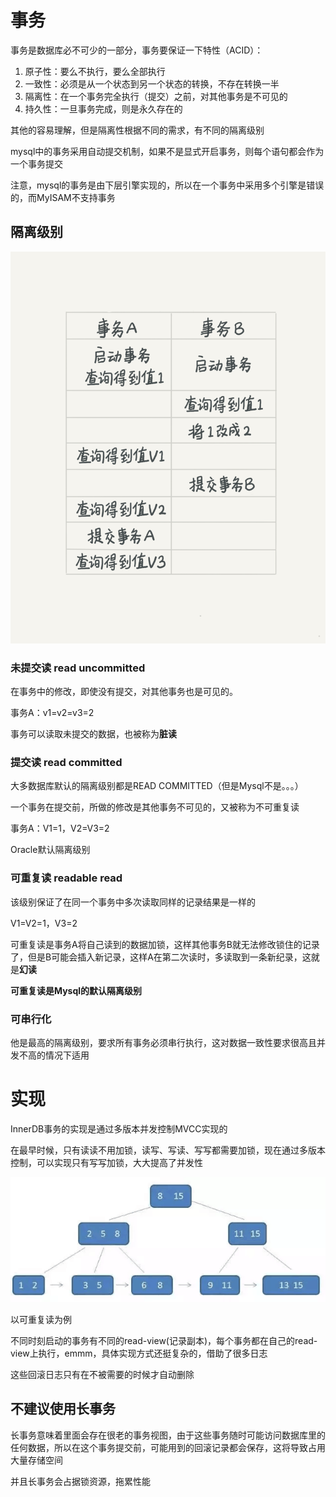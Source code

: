 # 事务
事务是数据库必不可少的一部分，事务要保证一下特性（ACID）：

1. 原子性：要么不执行，要么全部执行
2. 一致性：必须是从一个状态到另一个状态的转换，不存在转换一半
3. 隔离性：在一个事务完全执行（提交）之前，对其他事务是不可见的
4. 持久性：一旦事务完成，则是永久存在的

其他的容易理解，但是隔离性根据不同的需求，有不同的隔离级别

mysql中的事务采用自动提交机制，如果不是显式开启事务，则每个语句都会作为一个事务提交

注意，mysql的事务是由下层引擎实现的，所以在一个事务中采用多个引擎是错误的，而MyISAM不支持事务

## 隔离级别
![](imgs/4.png)



### 未提交读 read uncommitted
在事务中的修改，即使没有提交，对其他事务也是可见的。

事务A：v1=v2=v3=2

事务可以读取未提交的数据，也被称为**脏读**

### 提交读 read committed
大多数据库默认的隔离级别都是READ COMMITTED（但是Mysql不是。。。）

一个事务在提交前，所做的修改是其他事务不可见的，又被称为不可重复读

事务A：V1=1，V2=V3=2

Oracle默认隔离级别

### 可重复读 readable read
该级别保证了在同一个事务中多次读取同样的记录结果是一样的

V1=V2=1，V3=2

可重复读是事务A将自己读到的数据加锁，这样其他事务B就无法修改锁住的记录了，但是B可能会插入新记录，这样A在第二次读时，多读取到一条新纪录，这就是**幻读**

**可重复读是Mysql的默认隔离级别**

### 可串行化
他是最高的隔离级别，要求所有事务必须串行执行，这对数据一致性要求很高且并发不高的情况下适用


# 实现
InnerDB事务的实现是通过多版本并发控制MVCC实现的

在最早时候，只有读读不用加锁，读写、写读、写写都需要加锁，现在通过多版本控制，可以实现只有写写加锁，大大提高了并发性

![](imgs/5.png)

以可重复读为例

不同时刻启动的事务有不同的read-view(记录副本)，每个事务都在自己的read-view上执行，emmm，具体实现方式还挺复杂的，借助了很多日志

这些回滚日志只有在不被需要的时候才自动删除

## 不建议使用长事务
长事务意味着里面会存在很老的事务视图，由于这些事务随时可能访问数据库里的任何数据，所以在这个事务提交前，可能用到的回滚记录都会保存，这将导致占用大量存储空间

并且长事务会占据锁资源，拖累性能

